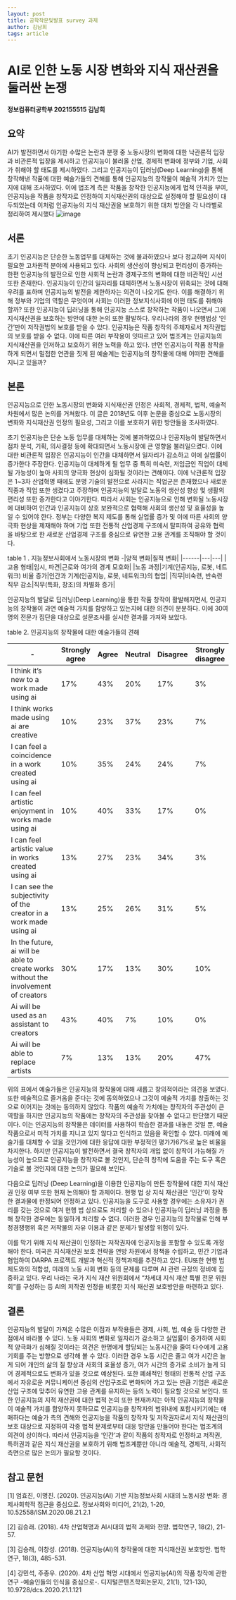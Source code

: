 ```yaml
---
layout: post
title: 공학작문및발표 survey 과제
author: 김남희
tags: article
---
```


# AI로 인한 노동 시장 변화와 지식 재산권을 둘러싼 논쟁

#### 정보컴퓨터공학부 202155515 김남희

## 요약

AI가 발전하면서 야기한 수많은 논란과 분쟁 중 노동시장의 변화에 대한 낙관론적 입장과 비관론적 입장을 제시하고 인공지능이 불러올 산업, 경제적 변화에 정부와 기업, 사회가 취해야 할 태도를 제시하였다. 그리고 인공지능이 딥러닝(Deep Learning)을 통해 창작해낸 작품에 대한 예술가들의 견해를 통해 인공지능의 창작물이 예술적 가치가 있는지에 대해 조사하였다. 이에 법조계 측은 작품을 창작한 인공지능에게 법적 인격을 부여, 인공지능을 작품을 창작자로 인정하여 지식재산권의 대상으로 설정해야 할 필요성이 대두되었는데 이처럼 인공지능의 지식 재산권을 보호하기 위한 대처 방안을 각 나라별로 정리하여 제시했다
![image](https://github.com/knh0503/knh0503.github.io/assets/131847665/aa54f213-80d4-4d9a-8b76-d1e6b9863df8)

## 서론

 초기 인공지능은 단순한 노동업무를 대체하는 것에 불과하였으나 보다 정교하며 지식이 필요한 고차원적 분야에 사용되고 있다. 사회의 생산성이 향상되고 편리성이 증가하는 한편 인공지능의 발전으로 인한 사회적 논란과 경제구조의 변화에 대한 비관적인 시선 또한 존재한다. 인공지능이 인간의 일자리를 대체하면서 노동시장이 위축되는 것에 대해 우려를 표하며 인공지능의 발전을 제한하자는 의견이 나오기도 한다. 이를 해결하기 위해 정부와 기업의 역할은 무엇이며 사회는 이러한 정보지식사회에 어떤 태도를 취해야 할까? 또한 인공지능이 딥러닝을 통해 인공지능 스스로 창작하는 작품이 나오면서 그에 지식재산권을 보호하는 방안에 대한 논의 또한 활발하다. 우리나라의 경우 현행법상 ‘인간’만이 저작권법의 보호를 받을 수 있다. 인공지능은 작품 창작의 주체자로서 저작권법의 보호를 받을 수 없다. 이에 따른 여러 부작용이 잇따르고 있어 법조계는 인공지능의 지식재산권을 인저하고 보호하기 위한 노력을 하고 있다. 반면 인공지능이 작품 창작을 하게 되면서 밀접한 연관을 짓게 된 예술계는 인공지능의 창작물에 대해 어떠한 견해를 지니고 있을까? 

## 본론

 인공지능으로 인한 노동시장의 변화와 지식재산권 인정은 사회적, 경제적, 법적, 예술적 차원에서 많은 
논의를 거쳐왔다. 이 글은 2018년도 이후 논문을 중심으로 노동시장의 변화와 지식재산권 인정의 필요성, 그리고 이를 보호하기 위한 방안들을 조사하였다.

 초기 인공지능은 단순 노동 업무를 대체하는 것에 불과하였으나 인공지능이 발달하면서 점차 분석, 기획, 의사결정 등에 확대되면서 노동시장에 큰 영향을 불러일으켰다. 이에 대한 비관론적 입장은 인공지능이 인간을 대체하면서 일자리가 감소하고 이에 실업률이 증가한다 주장한다. 인공지능이 대체하게 될 업무 중 특히 미숙련, 저임금인 직업이 대체될 가능성이 높아 사회의 양극화 현상이 심화될 것이라는 견해이다. 이에 낙관론적 입장은 1~3차 산업혁명 때에도 분명 기술의 발전으로 사라지는 직업군은 존재했으나 새로운 직종과 직업 또한 생겼다고 주장하며 인공지능의 발달로 노동의 생산성 향상 및 생활의 편리성 또한 증가한다고 이야기한다.
 따라서 사회는 인공지능으로 인해 변화될 노동시장에 대비하여 인간과 인공지능이 상호 보완적으로 협력해 사회의 생산성 및 효율성을 높일 수 있어야 한다. 정부는 다양한 복지 제도를 통해 실업률 증가 및 이에 따른 사회의 양극화 현상을 제재해야 하며 기업 또한 전통적 산업경제 구조에서 탈피하여 공유와 협력을 바탕으로 한 새로운 산업경제 구조를 중심으로 유연한 고용 관계를 조직해야 할 것이다.

table 1 . 지능정보사회에서 노동시장의 변화
-|양적 변화|질적 변화|
|------|---|---|
|고용 형태|임시, 파견|근로와 여가의 경계 모호화|
|노동 과정|기계(인공지능, 로봇, 네트워크) 비율 증가|인간과 기계(인공지능, 로봇, 네트워크)의 협업|
|직무|비숙련, 반숙련 직무 감소|직무(특화, 창조)의 차별화 증가|

 인공지능의 발달로 딥러닝(Deep Learning)을 통한 작품 창작이 활발해지면서, 인공지능의 창작물이 과연 예술적 가치를 함양하고 있는지에 대한 의견이 분분하다. 이에 30여명의 전문가 집단을 대상으로 설문조사를 실시한 결과를 가져와 보았다.

 table 2. 인공지능의 창작물에 대한 예술가들의 견해
 
-|Strongly agree|	Agree|	Neutral|	Disagree|	Strongly disagree|
|-----|---|---|---|---|---|
|I think it’s new to a work made using ai|	17%|	43%|	20%|	17%|	3%|
|I think works made using ai are creative|	10%|	23%|	37%|	23%|	7%|
|I can feel a coincidence in a work created using ai|	10%|	35%|	24%|	24%|	7%|
|I can feel artistic enjoyment in works made using ai|	10%|	40%|	33%|	17%|	0%|
|I can feel artistic value in works created using ai|	13%|	27%|	23%|	34%|	3%|
|I can see the subjectivity of the creator in a work made using ai|	13%|	25%|	26%|	31%|	5%|
|In the future, ai will be able to create works without the involvement of creators|	30%|	17%|	13%|	30%|	10%|
|Ai will be used as an assistant to creators|	43%|	40%|	7%|	10%|	0%|
|Ai will be able to replace artists|	7%|	13%|	13%|	20%|	47%|

위의 표에서 예술가들은 인공지능의 창작물에 대해 새롭고 창의적이라는 의견을 보였다. 또한 예술적으로 즐거움을 준다는 것에 동의하였으나 그것이 예술적 가치를 창출하는 것으로 이어지는 것에는 동의하지 않았다. 작품의 예술적 가치에는 창작자의 주관성이 큰 역할을 하지만 인공지능의 작품에는 창작자의 주관성을 찾아볼 수 없다고 판단했기 때문이다. 이는 인공지능의 창작물은 데이터를 사용하여 학습한 결과를 내놓은 것일 뿐, 예술작품으로서 미적 가치를 지니고 있지 않다고 인식하고 있음을 확인할 수 있다. 미래에 예술가를 대체할 수 있을 것인가에 대한 응답에 대한 부정적인 평가가67%로 높은 비율을 차지한다. 하지만 인공지능이 발전하면서 결국 창작자의 개입 없이 창작이 가능해질 가능성이 높으므로 인공지능을 창작자로 볼 것인지, 단순히 창작에 도움을 주는 도구 혹은 기술로 볼 것인지에 대한 논의가 필요해 보인다.

다음으로 딥러닝 (Deep Learning)을 이용한 인공지능이 만든 창작물에 대한 지식 재산권 인정 여부 또한 현재 논의해야 할 과제이다. 현행 법 상 지식 재산권은 ‘인간’이 창작한 결과물에 한정되어 인정하고 있다. 인공지능을 도구로 사용할 경우에는 소유자가 권리를 갖는 것으로 여겨 현행 법 상으로도 처리할 수 있으나 인공지능이 딥러닝 과정을 통해 창작한 경우에는 동일하게 처리할 수 없다. 이러한 경우 인공지능의 창작물로 인해 부정경쟁행위 혹은 저작물의 자유 이용과 같은 문제가 발생할 위험이 있다.

 이를 막기 위해 지식 재산권이 인정하는 저작권자에 인공지능을 포함할 수 있도록 개정해야 한다. 미국은 지식재산권 보호 전략을 연방 차원에서 정책을 수립하고, 민간 기업과 협업하여 DARPA 프로젝트 개발과 혁신적 정책과제를 추진하고 있다. EU또한 현행 법 제도와의 적합성, 미래의 노동 사회 변화 등의 문제를 다루며 AI 관련 규정의 정비에 집중하고 있다. 우리 나라는 국가 지식 재산 위원회에서 “차세대 지식 재산 특별 전문 위원회”를 구성하는 등 AI의 저작권 인정을 비롯한 지식 재산권 보호방안을 마련하고 있다.


## 결론

  인공지능의 발달이 가져온 수많은 이점과 부작용들은 경제, 사회, 법, 예술 등 다양한 관점에서 바라볼 수 있다. 노동 사회의 변화로 일자리가 감소하고 실업률이 증가하여 사회적 양극화가 심해질 것이라는 의견은 한명에게 할당되는 노동시간을 줄여 다수에게 고용 기회를 주는 방향으로 생각해 볼 수 있다. 이러한 경우 노동 시간은 줄고 여가 시간은 늘게 되어 개인의 삶의 질 향상과 사회의 효율성 증가, 여가 시간의 증가로 소비가 늘게 되어 경제적으로도 변화가 있을 것으로 예상된다. 또한 폐쇄적인 형태의 전통적 산업 구조에서 자유로운 커뮤니케이션 중심의 산업구조로 변화되어 가고 있는 만큼 기업은 새로운 산업 구조에 맞추어 유연한 고용 관계를 유지하는 등의 노력이 필요할 것으로 보인다. 또한 인공지능의 지적 재산권에 대한 법적 논의 또한 현재까지는 아직 인공지능의 창작물이 예술적 가치를 함양하지 못하므로 인공지능을 창작자의 범위내에 포함시키기에는 애매하다는 예술가 측의 견해와 인공지능을 작품의 창작자 및 저작권자로서 지식 재산권의 보호 대상으로 지정하여 각종 법적 문제로부터 대응 방안을 만들어야 한다는 법조계의 의견이 상이하다. 따라서 인공지능을 ‘인간’과 같이 작품의 창작자로 인정하고 저작권, 특허권과 같은 지식 재산권을 보호하기 위해 법조계뿐만 아니라 예술적, 경제적, 사회적 측면으로 많은 논의가 필요할 것이다.

## 참고 문헌

[1] 엄효진, 이명진. (2020). 인공지능(AI) 기반 지능정보사회 시대의 노동시장 변화: 경제사회학적 접근을 중심으로. 정보사회와 미디어, 21(2), 1-20, 10.52558/ISM.2020.08.21.2.1

[2] 김승래. (2018). 4차 산업혁명과 AI시대의 법적 과제와 전망. 법학연구, 18(2), 21-57.

[3] 김승래, 이창성. (2018). 인공지능(AI)의 창작물에 대한 지식재산권 보호방안. 법학연구, 18(3), 485-531.

[4] 강민석, 주종우. (2020). 4차 산업 혁명 시대에서 인공지능(AI)의 작품 창작에 관한 연구 -예술인들의 인식을 중심으로-. 디지털콘텐츠학회논문지, 21(1), 121-130, 10.9728/dcs.2020.21.1.121



 
